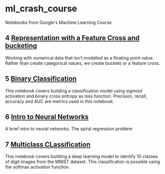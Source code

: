 # ml_crash_course
Notebooks from Google's Machine Learning Course

## 4 [Representation with a Feature Cross and bucketing](Representation_with_a_Feature_Cross_and_bucketing.ipynb)
Working with numerical data that isn't modelled as a floating point value. Rather than create categorical values, we create buckets or a feature cross.

## 5 [Binary Classification](5_Binary_Classification.ipynb)
This notebook covers building a classification model using sigmoid activation and binary cross entropy as loss function. Precision, recall, accuracy and AUC are metrics used in this notebook. 

## 6 [Intro to Neural Networks](6_Intro_to_Neural_Nets.ipynb)
A brief intro to neural networks. The spiral regression problem

## 7 [Multiclass CLassification](7_Multi_class_classification_with_MNIST.ipynb)
This notebook covers building a deep learning model to identify 10 classes of digit images from the MNIST dataset. This classification is possible using the softmax activation function.

